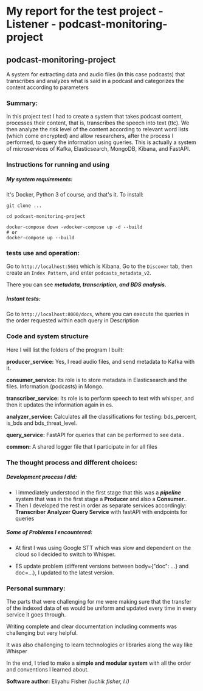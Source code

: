
# **My report for the test project - Listener - podcast-monitoring-project**

## podcast-monitoring-project

A system for extracting data and audio files (in this case podcasts) that transcribes and analyzes what is said in a podcast and categorizes the content according to parameters

### Summary:

In this project test I had to create a system that takes podcast content, processes their content, that is, transcribes the speech into text (ttc).
We then analyze the risk level of the content according to relevant word lists (which come encrypted) and allow researchers, after the process I performed, to query the information using queries. This is actually a system of microservices of Kafka, Elasticsearch, MongoDB, Kibana, and FastAPI.

### Instructions for running and using

##### My system requirements:

It's Docker, Python 3 of course, and that's it.
To install:

```
git clone ...

cd podcast-monitoring-project

docker-compose down -vdocker-compose up -d --build
# or
docker-compose up --build
```

### tests use and operation:

Go to `http://localhost:5601` which is Kibana,
Go to the `Discover` tab, then create an `Index Pattern`, and enter `podcasts_metadata_v2`.

There you can see ***metadata, transcription, and BDS analysis.***

##### Instant tests:

Go to `http://localhost:8000/docs`, where you can execute the queries in the order requested within each query in Description

### Code and system structure

Here I will list the folders of the program I built:

**producer_service:** Yes, I read audio files, and send metadata to Kafka with it.

**consumer_service:** Its role is to store metadata in Elasticsearch and the files. Information (podcasts) in Mongo.

**transcriber_service:** Its role is to perform speech to text with whisper, and then it updates the information again in es.

**analyzer_service:** Calculates all the classifications for testing: bds_percent, is_bds and bds_threat_level.

**query_service:** FastAPI for queries that can be performed to see data..

**common:** A shared logger file that I participate in for all files

### The thought process and different choices:

##### Development process I did:

- I immediately understood in the first stage that this was a ***pipeline*** system that was in the first stage a **Producer** and also a **Consumer**..
- Then I developed the rest in order as separate services accordingly:
  **Transcriber**
  **Analyzer**
  **Query Service** with fastAPI with endpoints for queries

##### Some of Problems I encountered:

- At first I was using Google STT which was slow and dependent on the cloud so I decided to switch to Whisper.

- ES update problem (different versions between body={"doc": ...} and doc=...), I updated to the latest version.

### Personal summary:

The parts that were challenging for me were making sure that the transfer of the indexed data of es would be uniform and updated every time in every service it goes through.

Writing complete and clear documentation including comments was challenging but very helpful.

It was also challenging to learn technologies or libraries along the way like Whisper

In the end, I tried to make a **simple and modular system** with all the order and conventions I learned about.

**Software author:** Eliyahu Fisher *(luchik fisher, l.i)*
